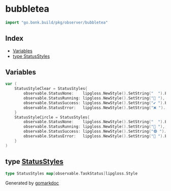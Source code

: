 <!-- Code generated by gomarkdoc. DO NOT EDIT -->

# bubbletea

```go
import "go.bonk.build/pkg/observer/bubbletea"
```

## Index

- [Variables](<#variables>)
- [type StatusStyles](<#StatusStyles>)


## Variables

<a name="StatusStyleClear"></a>

```go
var (
    StatusStyleClear = StatusStyles{
        observable.StatusNone:    lipgloss.NewStyle().SetString("  ").Faint(true),
        observable.StatusRunning: lipgloss.NewStyle().SetString("🔘 "),
        observable.StatusSuccess: lipgloss.NewStyle().SetString("✔️ ").Foreground(lipgloss.Green),
        observable.StatusError:   lipgloss.NewStyle().SetString("❌ ").Foreground(lipgloss.Red),
    }
    StatusStyleCircle = StatusStyles{
        observable.StatusNone:    lipgloss.NewStyle().SetString("  ").Faint(true),
        observable.StatusRunning: lipgloss.NewStyle().SetString("🔵 "),
        observable.StatusSuccess: lipgloss.NewStyle().SetString("🟢 ").Foreground(lipgloss.Green),
        observable.StatusError:   lipgloss.NewStyle().SetString("🔴 ").Foreground(lipgloss.Red),
    }
)
```

<a name="StatusStyles"></a>
## type [StatusStyles](<styles.go#L12>)



```go
type StatusStyles map[observable.TaskStatus]lipgloss.Style
```

Generated by [gomarkdoc](<https://github.com/princjef/gomarkdoc>)
